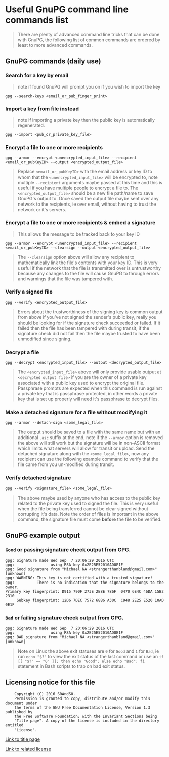 # Useful GnuPG command line commands list

 > There are plenty of advanced command line tricks that can be done with
 GnuPG, the following list of common commands are ordered by least to more
 advanced commands.

## GnuPG commands (daily use)

### Search for a key by email

 >  note if found GnuPG will prompt you on if you wish to import the key

```
gpg --search-keys <email_or_pub_finger_print>
```

### Import a key from file instead

 >  note if importing a private key then the public key is automatically
 regenerated.

```
gpg --import <pub_or_private_key_file>
```

### Encrypt a file to one or more recipients

```
gpg --armor --encrypt <unencrypted_input_file> --recipient <email_or_pubKeyID> --output <encrypted_output_file>
```

 > Replace `<email_or_pubKeyID>` with the email address or key ID to whom that
 the `<unencrypted_input_file>` will be encrypted to, note multiple
 `--recipient` arguments maybe passed at this time and this is useful if you
 have multiple people to encrypt a file to. The `<encrypted_output_file>`
 should be a new file path/name to save GnuPG's output to. Once saved the
 output file maybe sent over any network to the recipients, ie over email,
 without having to trust the network or it's servers.

### Encrypt a file to one or more recipients & embed a signature

 > This allows the message to be tracked back to your key ID

```
gpg --armor --encrypt <unencrypted_input_file> --recipient <email_or_pubKeyID> --clearsign --output <encrypted_output_file>
```

 > The `--clearsign` option above will allow any recipient to mathematically
 link the file's contents with your key ID. This is very useful if the network
 that the file is transmitted over is untrustworthy because any changes to the
 file will cause GnuPG to through errors and warnings that the file was
 tampered with.

### Verify a signed file

```
gpg --verify <encrypted_output_file>
```

 > Errors about the trustworthiness of the signing key is common output from
 above if you've not signed the sender's public key, really you should be
 looking for if the signature check succeeded or failed. If it failed then the
 file has been tampered with during transit, if the signature check did not
 fail then the file maybe trusted to have been unmodified since signing.

### Decrypt a file

```
gpg --decrypt <encrypted_input_file> --output <decrypted_output_file>
```

 > The `<encrypted_input_file>` above will only provide usable output at
 `<decrypted_output_file>` if you are the owner of a private key associated
 with a public key used to encrypt the original file. Passphrase prompts are
 expected when this command is run against a private key that is passphrase
 protected, in other words a private key that is set up properly will need it's
 passphrase to decrypt files.

### Make a detached signature for a file without modifying it

```
gpg --armor --detach-sign <some_legal_file>
```

 > The output should be saved to a file with the same name but with an
 additional `.asc` suffix at the end, note if the `--armor` option is removed
 the above will still work but the signature will be in non-ASCII format which
 limits what servers will allow for transit or upload. Send the detached
 signature along with the `<some_legal_file>`, now any recipient can use the
 following example command to verify that the file came from you un-modified
 during transit.

### Verify detached signature

```
gpg --verify <signature_file> <some_legal_file>
```

 > The above maybe used by anyone who has access to the public key related to
 the private key used to signed the file. This is very useful when the file
 being transferred cannot be clear signed without corrupting it's data. Note
 the order of files is important in the above command, the signature file must
 come **before** the file to be verified.

## GnuPG example output

### `Good` or passing signature check output from GPG.

```
gpg: Signature made Wed Sep  7 20:06:29 2016 UTC
gpg:                using RSA key 0x2E25E52010AD0E1F
gpg: Good signature from "Michael NA <strangerthanbland@gmail.com>" [unknown]
gpg: WARNING: This key is not certified with a trusted signature!
gpg:          There is no indication that the signature belongs to the owner.
Primary key fingerprint: D915 790F 273E 2E8E 786F  0470 6E4C 46DA 15B2 2310
     Subkey fingerprint: 12D6 7DEC 7572 68B6 A30C  C948 2E25 E520 10AD 0E1F
```

### `Bad` or failing signature check output from GPG.

```
gpg: Signature made Wed Sep  7 20:06:29 2016 UTC
gpg:                using RSA key 0x2E25E52010AD0E1F
gpg: BAD signature from "Michael NA <strangerthanbland@gmail.com>" [unknown]
```

 > Note on Linux the above exit statuses are `0` for `Good` and `1` for `Bad`,
 ie run `echo "$?"` to view the exit status of the last command or use an
 `if [[ "$?" == "0" ]]; then echo "Good"; else echo "Bad"; fi` statement in
 Bash scripts to trap on bad exit status.

## Licensing notice for this file

```
    Copyright (C) 2016 S0AndS0.
    Permission is granted to copy, distribute and/or modify this document under
    the terms of the GNU Free Documentation License, Version 1.3 published by
    the Free Software Foundation; with the Invariant Sections being
    "Title page". A copy of the license is included in the directory entitled
    "License".
```

[Link to title page](Contributing_Financially.md)

[Link to related license](../Licenses/GNU_FDLv1.3_Documentation.md)
